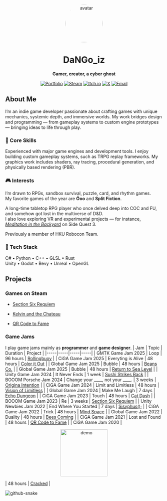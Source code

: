 <div align="center">

<img src="https://avatars.githubusercontent.com/u/89913721?v=4" width="120" style="border-radius:50%;" alt="avatar"/>

# DaNGo_iz  
**Gamer, creator, a cyber ghost**

[![Portfolio](https://img.shields.io/badge/👻_Portfolio-dangoiz.com-6C63FF?style=flat-square)](https://www.dangoiz.com)
[![Steam](https://img.shields.io/badge/🎮_Steam-Section_Six_Requiem-1E90FF?style=flat-square)](https://store.steampowered.com/app/2551590/Section_Six_Requiem/)
[![Itch.io](https://img.shields.io/badge/🕹️_Itch.io-DaNGo_iz-FA5C5C?style=flat-square)](https://dango-iz.itch.io/)
[![X](https://img.shields.io/badge/𝕏-X.com/DangoIz-000000?style=flat-square)](https://x.com/DangoIz)
[![Email](https://img.shields.io/badge/📧_Email-dangoiz034@gmail.com-009ACD?style=flat-square)](mailto:dangoiz034@gmail.com)

</div>

<!--
<div align="center">

![GitHub Stats](https://github-readme-stats.vercel.app/api?username=DaNGoiz&show_icons=true&theme=tokyonight&hide_border=true)
![Top Languages](https://github-readme-stats.vercel.app/api/top-langs/?username=DaNGoiz&layout=compact&theme=tokyonight&hide_border=true)

</div>

<p align="center">
  <img src="https://komarev.com/ghpvc/?username=DaNGoiz&label=Profile+Views&color=blueviolet&style=flat-square" alt="profile views"/>
</p>
-->


## About Me  
I’m an indie game developer passionate about crafting games with unique mechanics, systemic depth, and immersive worlds.
My work bridges design and programming — from gameplay systems to custom engine prototypes — bringing ideas to life through play.

### 🧩 Core Skills  
Experienced with major game engines and development tools.
I enjoy building custom gameplay systems, such as TRPG replay frameworks.
My graphics work includes shaders, ray tracing, procedural generation, and physically based rendering (PBR).

### 🎮 Interests  
I’m drawn to RPGs, sandbox survival, puzzle, card, and rhythm games.  
My favorite games of the year are **Öoo** and **Split Fiction**.  

A long-time tabletop RPG player who once delved deep into COC and FU, and somehow got lost in the multiverse of D&D.  
I also love exploring VR and experimental projects — for instance, [*Meditation in the Backyard*](https://github.com/DaNGoiz/meditation-in-the-backyard) on Side Quest 3.  

Previously a member of HKU Robocon Team.

### 🧠 Tech Stack  
C# • Python • C++ • GLSL • Rust  
Unity • Godot • Bevy • Unreal • OpenGL

## Projects
### Games on Steam
- [Section Six Requiem](https://store.steampowered.com/app/2551590/Section_Six_Requiem/)

- [Kelvin and the Chateau](https://store.steampowered.com/app/1561910/__Kelvin_And_The_Chateau/)

- [QR Code to Fame](https://store.steampowered.com/app/1551030/_/)

### Game Jams
I play game jams mainly as **programmer** and **game designer**.
| Jam | Topic | Duration | Project |
|-----|-----|-----|-----|
| GMTK Game Jam 2025 | Loop | 96 hours | [Rollingbuoy](https://gloridifice.itch.io/rollingbuoy) |
| CiGA Game Jam 2025 | Everyting is Alive | 48 hours | [Color it Out](https://github.com/DaNGoiz/CiGAGameJam2025) |
| Global Game Jam 2025 | Bubble | 48 hours | [Beans Co.](https://github.com/AkaCMD/GGJ2025) |
| Global Game Jam 2025 | Bubble | 48 hours | [Return to Sea Level](https://github.com/DaNGoiz/back-to-sea-level) |
| Unity Game Jam 2024 | It Never Ends | 1 week | [Sushi Strikes Back](https://github.com/aidendenden/UnityGamejam2024) |
| BOOOM Porsche Jam 2024 | Change your ____, not your ____. | 3 weeks | [Origina Intention](https://gitee.com/Li_jiang233/OriginaIntention/tree/master) |
| CiGA Game Jam 2024 | Limit and Limitless | 48 hours | [Vision of Limitless](https://github.com/DaNGoiz/vision-of-limitless) |
| Global Game Jam 2024 | Make Me Laugh | 7 days | [Echo Dungeon](https://github.com/DaNGoiz/echo-dungeon) |
| CiGA Game Jam 2023 | Touch | 48 hours | [Cat Dash](https://github.com/DaNGoiz/cat-dash) |
| BOOOM Game Jam 2023 | Re | 3 weeks | [Section Six Requiem](https://store.steampowered.com/app/2551590/Section_Six_Requiem/) |
| Unity Newbies Jam 2022 | End Where You Started | 7 days | [Sisyphus();](https://github.com/DaNGoiz/sisyphus) |
| CiGA Game Jam 2022 | Trick | 48 hours | [Mind Space](https://github.com/DaNGoiz/mind-space) |
| Global Game Jam 2022 | Duality | 48 hours | [Bees Coming](https://github.com/DaNGoiz/bees-coming) |
| CiGA Game Jam 2021 | Lost and Found | 48 hours | [QR Code to Fame](https://store.steampowered.com/app/1551030/_/) |
| CiGA Game Jam 2020 | <p align="center"> <img src="https://img2020.cnblogs.com/blog/1887798/202008/1887798-20200828195756711-436917513.jpg" alt="demo" width="150"/> </p> | 48 hours | [Cracked](https://www.youxibd.com/gamejam/cgjcyber2020/detail/452) |


<picture align="center">
  <source media="(prefers-color-scheme: dark)" srcset="https://raw.githubusercontent.com/DaNGoiz/DaNGoiz/output/github-contribution-grid-snake-dark.svg" />
  <source media="(prefers-color-scheme: light)" srcset="https://github.com/DaNGoiz/DaNGoiz/blob/output/github-contribution-grid-snake.svg" />
  <img alt="github-snake" src="https://raw.githubusercontent.com/DaNGoiz/DaNGoiz/output/github-snake.svg" />
</picture>



